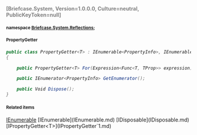 <h4 style='color: gray;margin:0; padding:0;'> [Briefcase.System, Version=1.0.0.0, Culture=neutral, PublicKeyToken=null]</h4>

#### <small>namespace [Briefcase.System.Reflections](../Namespace/Briefcase.System.Reflections.md);</small>

#### <small>PropertyGetter<T></small>

<i>

```csharp
public class PropertyGetter<T> : IEnumerable<PropertyInfo>, IEnumerable, IDisposable, IPropertyGetter<T>
{

	public PropertyGetter<T> For(Expression<Func<T, TProp>> expression); 

	public IEnumerator<PropertyInfo> GetEnumerator(); 

	public Void Dispose(); 
}
```

</i>


#### <small>Related items</small>

[IEnumerable<PropertyInfo>](IEnumerable`1.md)
[IEnumerable](IEnumerable.md)
[IDisposable](IDisposable.md)
[IPropertyGetter<T>](IPropertyGetter`1.md)